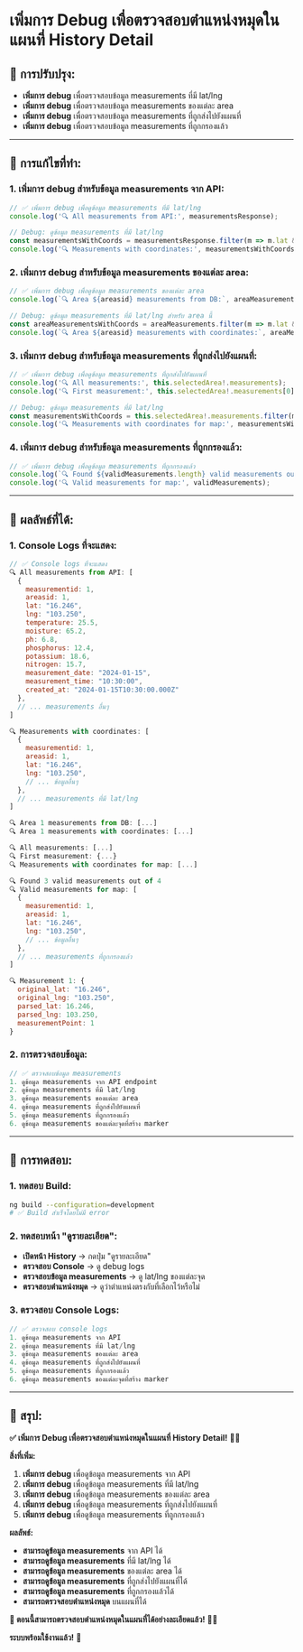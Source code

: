 # เพิ่มการ Debug เพื่อตรวจสอบตำแหน่งหมุดในแผนที่ History Detail

## 🎯 **การปรับปรุง:**
- **เพิ่มการ debug** เพื่อตรวจสอบข้อมูล measurements ที่มี lat/lng
- **เพิ่มการ debug** เพื่อตรวจสอบข้อมูล measurements ของแต่ละ area
- **เพิ่มการ debug** เพื่อตรวจสอบข้อมูล measurements ที่ถูกส่งไปยังแผนที่
- **เพิ่มการ debug** เพื่อตรวจสอบข้อมูล measurements ที่ถูกกรองแล้ว

---

## 🔧 **การแก้ไขที่ทำ:**

### **1. เพิ่มการ debug สำหรับข้อมูล measurements จาก API:**
```typescript
// ✅ เพิ่มการ debug เพื่อดูข้อมูล measurements ที่มี lat/lng
console.log('🔍 All measurements from API:', measurementsResponse);

// Debug: ดูข้อมูล measurements ที่มี lat/lng
const measurementsWithCoords = measurementsResponse.filter(m => m.lat && m.lng);
console.log('🔍 Measurements with coordinates:', measurementsWithCoords);
```

### **2. เพิ่มการ debug สำหรับข้อมูล measurements ของแต่ละ area:**
```typescript
// ✅ เพิ่มการ debug เพื่อดูข้อมูล measurements ของแต่ละ area
console.log(`🔍 Area ${areasid} measurements from DB:`, areaMeasurements);

// Debug: ดูข้อมูล measurements ที่มี lat/lng สำหรับ area นี้
const areaMeasurementsWithCoords = areaMeasurements.filter(m => m.lat && m.lng);
console.log(`🔍 Area ${areasid} measurements with coordinates:`, areaMeasurementsWithCoords);
```

### **3. เพิ่มการ debug สำหรับข้อมูล measurements ที่ถูกส่งไปยังแผนที่:**
```typescript
// ✅ เพิ่มการ debug เพื่อดูข้อมูล measurements ที่ถูกส่งไปยังแผนที่
console.log('🔍 All measurements:', this.selectedArea!.measurements);
console.log('🔍 First measurement:', this.selectedArea!.measurements[0]);

// Debug: ดูข้อมูล measurements ที่มี lat/lng
const measurementsWithCoords = this.selectedArea!.measurements.filter(m => m.lat && m.lng);
console.log('🔍 Measurements with coordinates for map:', measurementsWithCoords);
```

### **4. เพิ่มการ debug สำหรับข้อมูล measurements ที่ถูกกรองแล้ว:**
```typescript
// ✅ เพิ่มการ debug เพื่อดูข้อมูล measurements ที่ถูกกรองแล้ว
console.log(`🔍 Found ${validMeasurements.length} valid measurements out of ${this.selectedArea!.measurements.length}`);
console.log('🔍 Valid measurements for map:', validMeasurements);
```

---

## 🚀 **ผลลัพธ์ที่ได้:**

### **1. Console Logs ที่จะแสดง:**
```javascript
// ✅ Console logs ที่จะแสดง
🔍 All measurements from API: [
  {
    measurementid: 1,
    areasid: 1,
    lat: "16.246",
    lng: "103.250",
    temperature: 25.5,
    moisture: 65.2,
    ph: 6.8,
    phosphorus: 12.4,
    potassium: 18.6,
    nitrogen: 15.7,
    measurement_date: "2024-01-15",
    measurement_time: "10:30:00",
    created_at: "2024-01-15T10:30:00.000Z"
  },
  // ... measurements อื่นๆ
]

🔍 Measurements with coordinates: [
  {
    measurementid: 1,
    areasid: 1,
    lat: "16.246",
    lng: "103.250",
    // ... ข้อมูลอื่นๆ
  },
  // ... measurements ที่มี lat/lng
]

🔍 Area 1 measurements from DB: [...]
🔍 Area 1 measurements with coordinates: [...]

🔍 All measurements: [...]
🔍 First measurement: {...}
🔍 Measurements with coordinates for map: [...]

🔍 Found 3 valid measurements out of 4
🔍 Valid measurements for map: [
  {
    measurementid: 1,
    areasid: 1,
    lat: "16.246",
    lng: "103.250",
    // ... ข้อมูลอื่นๆ
  },
  // ... measurements ที่ถูกกรองแล้ว
]

🔍 Measurement 1: {
  original_lat: "16.246",
  original_lng: "103.250",
  parsed_lat: 16.246,
  parsed_lng: 103.250,
  measurementPoint: 1
}
```

### **2. การตรวจสอบข้อมูล:**
```typescript
// ✅ ตรวจสอบข้อมูล measurements
1. ดูข้อมูล measurements จาก API endpoint
2. ดูข้อมูล measurements ที่มี lat/lng
3. ดูข้อมูล measurements ของแต่ละ area
4. ดูข้อมูล measurements ที่ถูกส่งไปยังแผนที่
5. ดูข้อมูล measurements ที่ถูกกรองแล้ว
6. ดูข้อมูล measurements ของแต่ละจุดที่สร้าง marker
```

---

## 🧪 **การทดสอบ:**

### **1. ทดสอบ Build:**
```bash
ng build --configuration=development
# ✅ Build สำเร็จโดยไม่มี error
```

### **2. ทดสอบหน้า "ดูรายละเอียด":**
- **เปิดหน้า History** → กดปุ่ม "ดูรายละเอียด"
- **ตรวจสอบ Console** → ดู debug logs
- **ตรวจสอบข้อมูล measurements** → ดู lat/lng ของแต่ละจุด
- **ตรวจสอบตำแหน่งหมุด** → ดูว่าตำแหน่งตรงกับที่เลือกไว้หรือไม่

### **3. ตรวจสอบ Console Logs:**
```javascript
// ✅ ตรวจสอบ console logs
1. ดูข้อมูล measurements จาก API
2. ดูข้อมูล measurements ที่มี lat/lng
3. ดูข้อมูล measurements ของแต่ละ area
4. ดูข้อมูล measurements ที่ถูกส่งไปยังแผนที่
5. ดูข้อมูล measurements ที่ถูกกรองแล้ว
6. ดูข้อมูล measurements ของแต่ละจุดที่สร้าง marker
```

---

## 🎯 **สรุป:**

**✅ เพิ่มการ Debug เพื่อตรวจสอบตำแหน่งหมุดในแผนที่ History Detail!** 🌱✨

**สิ่งที่เพิ่ม:**
1. **เพิ่มการ debug** เพื่อดูข้อมูล measurements จาก API
2. **เพิ่มการ debug** เพื่อดูข้อมูล measurements ที่มี lat/lng
3. **เพิ่มการ debug** เพื่อดูข้อมูล measurements ของแต่ละ area
4. **เพิ่มการ debug** เพื่อดูข้อมูล measurements ที่ถูกส่งไปยังแผนที่
5. **เพิ่มการ debug** เพื่อดูข้อมูล measurements ที่ถูกกรองแล้ว

**ผลลัพธ์:**
- **สามารถดูข้อมูล measurements** จาก API ได้
- **สามารถดูข้อมูล measurements** ที่มี lat/lng ได้
- **สามารถดูข้อมูล measurements** ของแต่ละ area ได้
- **สามารถดูข้อมูล measurements** ที่ถูกส่งไปยังแผนที่ได้
- **สามารถดูข้อมูล measurements** ที่ถูกกรองแล้วได้
- **สามารถตรวจสอบตำแหน่งหมุด** บนแผนที่ได้

**🎯 ตอนนี้สามารถตรวจสอบตำแหน่งหมุดในแผนที่ได้อย่างละเอียดแล้ว!** 🚀✨

**ระบบพร้อมใช้งานแล้ว!** 🎉
